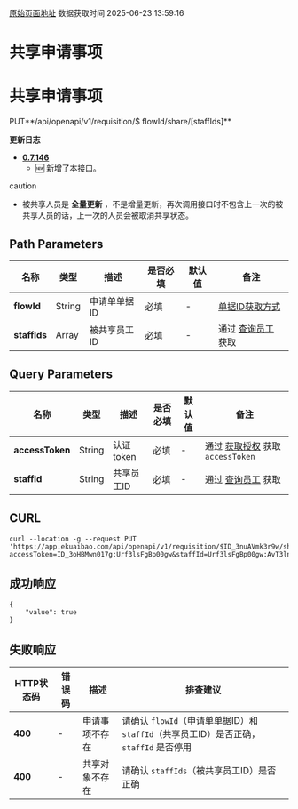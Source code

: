 [原始页面地址](https://docs.ekuaibao.com/docs/open-api/flows/share-requisition)
数据获取时间 2025-06-23 13:59:16

# 共享申请事项

# 共享申请事项  
  
PUT**/api/openapi/v1/requisition/$ flowId/share/[staffIds]**

**更新日志**

  * [**0.7.146**](/updateLog/update-log#07146)
    * 🆕 新增了本接口。



caution

  * 被共享人员是 **全量更新** ，不是增量更新，再次调用接口时不包含上一次的被共享人员的话，上一次的人员会被取消共享状态。



## Path Parameters​

名称| 类型| 描述| 是否必填| 默认值| 备注  
---|---|---|---|---|---  
**flowId**|  String| 申请单单据ID| 必填| -| [单据ID获取方式](/docs/open-api/flows/question-answer#%E9%97%AE%E9%A2%98%E4%B8%80)  
**staffIds**|  Array| 被共享员工ID| 必填| -| 通过 [查询员工](/docs/open-api/corporation/get-staff-ids) 获取  
  
## Query Parameters​

名称| 类型| 描述| 是否必填| 默认值| 备注  
---|---|---|---|---|---  
**accessToken**|  String| 认证token| 必填| -| 通过 [获取授权](/docs/open-api/getting-started/auth) 获取 `accessToken`  
**staffId**|  String| 共享员工ID| 必填| -| 通过 [查询员工](/docs/open-api/corporation/get-staff-ids) 获取  
  
## CURL​
    
    
    curl --location -g --request PUT 'https://app.ekuaibao.com/api/openapi/v1/requisition/$ID_3nuAVmk3r9w/share/[Urf3lsFgBp00gw:ID_3ow_Xyy0MzM]?accessToken=ID_3oHBMwn017g:Urf3lsFgBp00gw&staffId=Urf3lsFgBp00gw:AvT3lntT8zzpWw'  
    

## 成功响应​
    
    
    {  
        "value": true  
    }  
    

## 失败响应​

HTTP状态码| 错误码| 描述| 排查建议  
---|---|---|---  
**400**|  -| 申请事项不存在| 请确认 `flowId`（申请单单据ID）和 `staffId`（共享员工ID）是否正确，`staffId` 是否停用  
**400**|  -| 共享对象不存在| 请确认 `staffIds`（被共享员工ID）是否正确
